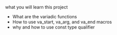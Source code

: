 what you will learn this project

* What are the variadic functions
* How to use va_start, va_arg, and va_end macros
* why and how to use const type qualifier 